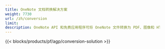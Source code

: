 ```yaml
---
title: OneNote 文档转换解决方案 
weight: 7730
url: /zh/conversion
limit: 
description: OneNote API 和免费应用程序可将 OneNote 文件转换为 PDF、图像和 HTML
---
```


{{< blocks/products/pf/agp/conversion-solution >}} 